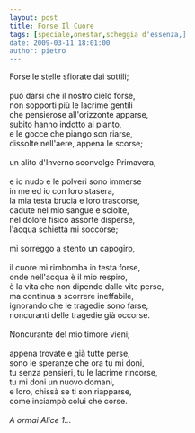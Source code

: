```yaml
---
layout: post
title: Forse Il Cuore
tags: [speciale,onestar,scheggia d'essenza,]
date: 2009-03-11 18:01:00
author: pietro
---
```

Forse le stelle sfiorate dai sottili;<br/><br/>può darsi che il nostro cielo forse,<br/>non sopporti più le lacrime gentili<br/>che pensierose all'orizzonte apparse,<br/>subito hanno indotto al pianto,<br/>e le gocce che piango son riarse,<br/>dissolte nell'aere, appena le scorse;<br/><br/>un alito d'Inverno sconvolge Primavera,<br/><br/>e io nudo e le polveri sono immerse<br/>in me ed io con loro stasera,<br/>la mia testa brucia e loro trascorse,<br/>cadute nel mio sangue e sciolte,<br/>nel dolore fisico assorte disperse,<br/>l'acqua schietta mi soccorse;<br/><br/>mi sorreggo a stento un capogiro,<br/><br/>il cuore mi rimbomba in testa forse,<br/>onde nell'acqua è il mio respiro,<br/>è la vita che non dipende dalle vite perse,<br/>ma continua a scorrere ineffabile,<br/>ignorando che le tragedie sono farse,<br/>noncuranti delle tragedie già occorse.<br/><br/>Noncurante del mio timore vieni;<br/><br/>appena trovate e già tutte perse,<br/>sono le speranze che ora tu mi doni,<br/>tu senza pensieri, tu le lacrime rincorse,<br/>tu mi doni un nuovo domani,<br/>e loro, chissà se ti son riapparse,<br/>come inciampò colui che corse.<br/><br/><span style="font-style: italic">A ormai Alice 1...</span>
